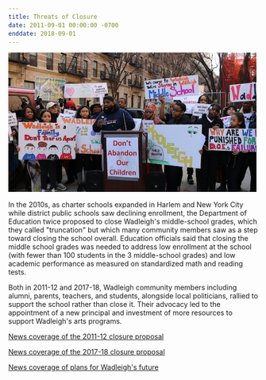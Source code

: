 ```yaml
---
title: Threats of Closure  
date: 2011-09-01 00:00:00 -0700
enddate: 2018-09-01 
---
```


![Wadleigh alumni, parents, students, and teachers rally in front of the school to oppose a 2018 proposal to close the middle school grades.](/assets/timeline_img/RallyagainstClosure.jpg)

In the 2010s, as charter schools expanded in Harlem and New York City while district public schools saw declining enrollment, the Department of Education twice proposed to close Wadleigh's middle-school grades, which they called "truncation" but which many community members saw as a step toward closing the school overall. Education officials said that closing the middle school grades was needed to address low enrollment at the school (with fewer than 100 students in the 3 middle-school grades) and low academic performance as measured on standardized math and reading tests.

Both in 2011-12 and 2017-18, Wadleigh community members including alumni, parents, teachers, and students, alongside local politicians, rallied to support the school rather than close it. Their advocacy led to the appointment of a new principal and investment of more resources to support Wadleigh's arts programs.

[News coverage of the 2011-12 closure proposal](https://www.dnainfo.com/new-york/20120208/harlem/wadleigh-middle-school-will-not-close-as-planned-doe-announces/)

[News coverage of the 2017-18 closure proposal](https://www.chalkbeat.org/newyork/2018/4/23/21104862/wadleigh-middle-school-is-safe-for-now-after-harlem-community-rallied-to-stop-its-closure/#:~:text=Wadleigh%20middle%20school%20is%20safe%20%E2%80%94%20for%20now%20%E2%80%94%20after%20Harlem%20community,rallied%20to%20stop%20its%20closure&text=Supporters%20scored%20a%20partial%20victory,visual%20arts%20school%20in%20Harlem)

[News coverage of plans for Wadleigh's future](https://www.chalkbeat.org/newyork/2018/8/6/21105519/after-sparing-harlem-s-storied-wadleigh-middle-school-from-closure-richard-carranza-shakes-up-its-le/)

